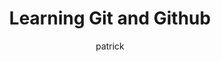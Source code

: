 ---
layout: post
title:  "Learning Git and Github"
author: patrick
categories: [Git, Github]
image: assets/images/git-and-github.jpg
beforetoc: "Fork? but it adds many of its own features"
toc: false
---